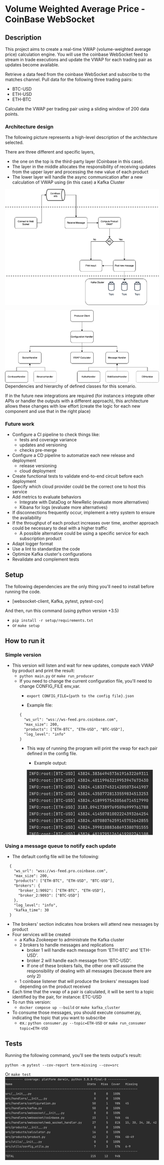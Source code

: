 # Volume Weighted Average Price - CoinBase WebSocket

## Description

This project aims to create a real-time VWAP (volume-weighted average price) calculation engine. You
will use the coinbase WebSocket feed to stream in trade executions and update the VWAP for each trading pair
as updates become available.

Retrieve a data feed from the coinbase WebSocket and subscribe to the matches channel. Pull data for
the following three trading pairs:
- BTC-USD
- ETH-USD
- ETH-BTC

Calculate the VWAP per trading pair using a sliding window of 200 data points.

### Architecture design

The following picture represents a high-level description of the architecture selected. 

There are three different and specific layers, 
- the one on the top is the third-party layer (Coinbase in this case). 
- The layer in the middle allocates the responsibility of receiving updates from the upper layer and processing the new value of each product 
- The lower layer will handle the async communication after a new calculation of VWAP using (in this case) a Kafka Cluster

![vwap_flow.png](documentation/vwap_flow.png)


![vwap_classes.png](documentation/vwap_classes.png)
Dependencies and hierarchy of defined classes for this scenario. 

If in the future new integrations are required (for instance:s integrate other APIs or handler the outputs with 
a different approach), this architecture allows these changes with low effort (create the logic for each new component and use that in the right place) 

### Future work

- Configure a CI pipeline to check things like:
  - tests and coverage variance
  - updates and versioning
  - checks pre-merge
- Configure a CD pipeline to automatize each new release and deployment
  - release versioning
  - cloud deployment
- Create functional tests to validate end-to-end circuit before each deployment
- Specify which cloud provider could be the correct one to host this service
- Add metrics to evaluate behaviors
  - Integrate with DataDog or NewRelic (evaluate more alternatives)
  - Kibana for logs (evaluate more alternatives)
- If disconnections frequently occur, implement a retry system to ensure the availability
- If the throughput of each product increases over time, another approach could be necessary to deal with a higher traffic
  - A possible alternative could be using a specific service for each subscription product
- Adapt logger format
- Use a lint to standardize the code
- Optimize Kafka cluster's configurations
- Revalidate and complement tests


## Setup

The following dependencies are the only thing you'll need to install before running the code.
- [websocket-client, Kafka, pytest, pytest-cov]

And then, run this command (using python version +3.5) 
- `pip install -r setup/requirements.txt`
- or `make setup`


## How to run it

### Simple version 

- This version will listen and wait for new updates, compute each VWAP by product and print the result:
  - `python main.py` or `make run_producer`
  - If you need to change the current configuration file, you'll need to change CONFIG_FILE env_var.
    - `export CONFIG_FILE={path to the config file}.json`
    
    - Example file:
    ```
    {
      "ws_url": "wss://ws-feed.pro.coinbase.com",
      "max_size": 200,
      "products": ["ETH-BTC", "ETH-USD", "BTC-USD"],
      "log_level": "info"
    }
    ```
    - This way of running the program will print the vwap for each pair defined in the config file.
      - Example output:
      
      ![output_example.png](documentation/output_example.png)
  
### Using a message queue to notify each update
  - The default config file will be the following:
  ```
    {
      "ws_url": "wss://ws-feed.pro.coinbase.com",
      "max_size": 200,
      "products": ["ETH-BTC", "ETH-USD", "BTC-USD"],
      "brokers": {
        "broker_1:9092": ["ETH-BTC", "ETH-USD"],
        "broker_2:9093": ["BTC-USD"]
      },
      "log_level": "info",
      "kafka_time": 30
    }
   ```

  - The brokers' section indicates how brokers will attend new messages by product
  - Four services will be created
    - a Kafka Zookeeper to administrate the Kafka cluster
    - 2 brokers to handle messages and replications
      - broker 1 will handle each message from 'ETH-BTC' and 'ETH-USD'.
      - broker 2 will handle each message from 'BTC-USD'.
      - If one of these brokers fails, the other one will assume the responsibility of dealing with all messages (because there are only 2)
    - 1 coinbase listener that will produce the brokers' messages load depending on the product received
  - Each time that the vwap of a pair is  calculated, it will be sent to a topic identified by the pair, for instance: ETC-USD
  - To run this version:
    - `docker compose up --build` or `make kafka_cluster`
  - To consume those messages, you should execute consumer.py, indicating the topic that you want to subscribe 
    - ex.: `python consumer.py --topic=ETH-USD` or `make run_consumer topic=ETH-USD`
    
    
## Tests

Running the following command, you'll see the tests output's result:

`python -m pytest --cov-report term-missing --cov=src`

Or `make test`
![coverage_report.png](documentation/coverage_report.png)
